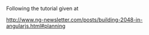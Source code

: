 Following the tutorial given at 

http://www.ng-newsletter.com/posts/building-2048-in-angularjs.html#planning
